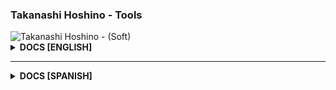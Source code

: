### Takanashi Hoshino - Tools

<img src="https://imagedelivery.net/LBWXYQ-XnKSYxbZ-NuYGqQ/b59e3576-96f4-47d7-f758-da221b8e0f00/banner" alt="Takanashi Hoshino - (Soft)"/>

<details>
<summary><b>DOCS [ENGLISH]</b></summary>
<h5>☆ INTRODUCTION</h5>
<p>- Takanashi Hoshino Tools is a module created by <b>Takanashi Hoshino - Soft</b> that can perform data transfer and data extraction in a fast, functional, secure and reliable way.</p>

<h5>☆ INSTALLATION</h5>
<p>- You can install this module in the following ways:</p>
<b>◇ Npm:</b>

```js
$ npm install github:glytglobal/soft-tools
```

<b>◇ Yarn:</b>

```js
$ yarn add github:glytglobal/soft-tools
```

<h5>☆ VERSION</h5>
<p>- In case of any update to our module, you can update it in the following ways:</p>

<b>◇ Npm:</b>

```js
$ npm update @takanashi-soft/tools
```

```js
$ npm install glytglobal/soft-tools
```

```js
$ npm install glytglobal/soft-tools#latest
```

<b>◇ Yarn:</b>

```js
$ yarn add github:glytglobal/soft-tools
```

```js
$ yarn add github:glytglobal/soft-tools#latest
```

<h5>☆ FUNCIONES</h5>
<p>- Features offered by <b>Takanashi Hoshino Tools</b>:</p>

```
{
  ai: {
    chatgpt: [AsyncFunction: softgpt], // ChatGpt Artificial Intelligence
    mylogic: [AsyncFunction: softlogic], // Logic's Artificial Intelligence (Add your logic)
    takanashi: [AsyncFunction: softtakanashi] // Artificial Intelligence by Takanashi Hoshino
  },
  uploader: {
    github: [AsyncFunction: softgithub], // Upload files to the GitHub platform
    vault: [AsyncFunction: softvault], // Upload images to the Vault Pictures platform
    yotools: [AsyncFunction: softyotools] // Upload images to the YoTools platform
  }
}
```

> Takanashi Hoshino - Soft (English)
</details>

------

<details>
<summary><b>DOCS [SPANISH]</b></summary>
<h5>☆ INTRODUCCION</h5>
<p>- Takanashi Hoshino Tools es un módulo creado por <b>Takanashi Hoshino - Soft</b> esta misma puede realizar transferencia de datos y extracción de datos de manera rápida, funcional, segura y confiable.</p>

<h5>☆ INSTALACION</h5>
<p>- Puedes instalar este modulo de las siguientes formas:</p>
<b>◇ Npm:</b>

```js
$ npm install github:glytglobal/soft-tools
```

<b>◇ Yarn:</b>

```js
$ yarn add github:glytglobal/soft-tools
```

<h5>☆ VERSION</h5>
<p>- En caso de alguna actualización de nuestro módulo, puede actualizarlo de las siguientes formas:</p>

<b>◇ Npm:</b>

```js
$ npm update @takanashi-soft/tools
```

```js
$ npm install glytglobal/soft-tools
```

```js
$ npm install glytglobal/soft-tools#latest
```

<b>◇ Yarn:</b>

```js
$ yarn add github:glytglobal/soft-tools
```

```js
$ yarn add github:glytglobal/soft-tools#latest
```

<h5>☆ FUNCTIONS</h5>
<p>- Funcionalidades que ofrece <b>Takanashi Hoshino Tools</b>:</p>

```
{
  ai: {
    chatgpt: [AsyncFunction: softgpt], // Inteligencia Artificial de ChatGpt
    mylogic: [AsyncFunction: softlogic], // Inteligencia Artificial de Logic (Agregas tu lógica)
    takanashi: [AsyncFunction: softtakanashi] // Inteligencia Artificial de Takanashi Hoshino
  },
  uploader: {
    github: [AsyncFunction: softgithub], // Subir archivos a la plataforma de GitHub
    vault: [AsyncFunction: softvault], // Subir imagenes a la plataforma de Vault Pictures
    yotools: [AsyncFunction: softyotools] // Subir imagenes a la plataforma de YoTools
  }
}
```

> Takanashi Hoshino - Soft (Spanish)
</details>
